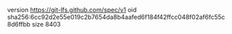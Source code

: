 version https://git-lfs.github.com/spec/v1
oid sha256:6cc92d2e55e019c2b7654da8b4aafed6f184f42ffcc048f02af6fc55c8d6ffbb
size 8403
